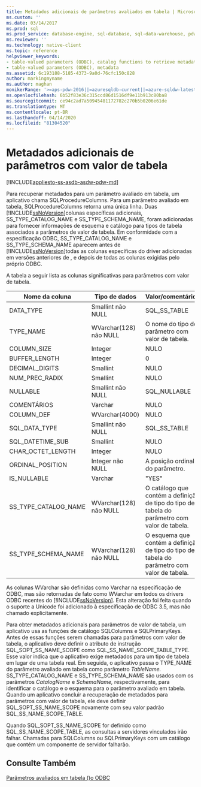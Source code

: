 ```yaml
---
title: Metadados adicionais de parâmetros avaliados em tabela | Microsoft Docs
ms.custom: ''
ms.date: 03/14/2017
ms.prod: sql
ms.prod_service: database-engine, sql-database, sql-data-warehouse, pdw
ms.reviewer: ''
ms.technology: native-client
ms.topic: reference
helpviewer_keywords:
- table-valued parameters (ODBC), catalog functions to retrieve metadata
- table-valued parameters (ODBC), metadata
ms.assetid: 6c193188-5185-4373-9a0d-76cfc150c828
author: markingmyname
ms.author: maghan
monikerRange: '>=aps-pdw-2016||=azuresqldb-current||=azure-sqldw-latest||>=sql-server-2016||=sqlallproducts-allversions||>=sql-server-linux-2017||=azuresqldb-mi-current'
ms.openlocfilehash: 6b52f83e36c315ccd86d1516df9e11b913c80ba8
ms.sourcegitcommit: ce94c2ad7a50945481172782c270b5b0206e61de
ms.translationtype: MT
ms.contentlocale: pt-BR
ms.lasthandoff: 04/14/2020
ms.locfileid: "81304520"
---
```

# <a name="additional-table-valued-parameter-metadata"></a>Metadados adicionais de parâmetros com valor de tabela
[!INCLUDE[appliesto-ss-asdb-asdw-pdw-md](../../includes/appliesto-ss-asdb-asdw-pdw-md.md)]

  Para recuperar metadados para um parâmetro avaliado em tabela, um aplicativo chama SQLProcedureColumns. Para um parâmetro avaliado em tabela, SQLProcedureColumns retorna uma única linha. Duas [!INCLUDE[ssNoVersion](../../includes/ssnoversion-md.md)]colunas específicas adicionais, SS_TYPE_CATALOG_NAME e SS_TYPE_SCHEMA_NAME, foram adicionadas para fornecer informações de esquema e catálogo para tipos de tabela associados a parâmetros de valor de tabela. Em conformidade com a especificação ODBC, SS_TYPE_CATALOG_NAME e SS_TYPE_SCHEMA_NAME aparecem antes de [!INCLUDE[ssNoVersion](../../includes/ssnoversion-md.md)]todas as colunas específicas do driver adicionadas em versões anteriores de , e depois de todas as colunas exigidas pelo próprio ODBC.  
  
 A tabela a seguir lista as colunas significativas para parâmetros com valor de tabela.  
  
|Nome da coluna|Tipo de dados|Valor/comentários|  
|-----------------|---------------|---------------------|  
|DATA_TYPE|Smallint não NULL|SQL_SS_TABLE|  
|TYPE_NAME|WVarchar(128) não NULL|O nome do tipo do parâmetro com valor de tabela.|  
|COLUMN_SIZE|Integer|NULO|  
|BUFFER_LENGTH|Integer|0|  
|DECIMAL_DIGITS|Smallint|NULO|  
|NUM_PREC_RADIX|Smallint|NULO|  
|NULLABLE|Smallint não NULL|SQL_NULLABLE|  
|COMENTÁRIOS|Varchar|NULO|  
|COLUMN_DEF|WVarchar(4000)|NULO|  
|SQL_DATA_TYPE|Smallint não NULL|SQL_SS_TABLE|  
|SQL_DATETIME_SUB|Smallint|NULO|  
|CHAR_OCTET_LENGTH|Integer|NULO|  
|ORDINAL_POSITION|Integer não NULL|A posição ordinal do parâmetro.|  
|IS_NULLABLE|Varchar|"YES"|  
|SS_TYPE_CATALOG_NAME|WVarchar(128) não NULL|O catálogo que contém a definição de tipo do tipo de tabela do parâmetro com valor de tabela.|  
|SS_TYPE_SCHEMA_NAME|WVarchar(128) não NULL|O esquema que contém a definição de tipo do tipo de tabela do parâmetro com valor de tabela.|  
  
 As colunas WVarchar são definidas como Varchar na especificação de ODBC, mas são retornadas de fato como WVarchar em todos os drivers ODBC recentes do [!INCLUDE[ssNoVersion](../../includes/ssnoversion-md.md)]. Esta alteração foi feita quando o suporte a Unicode foi adicionado à especificação de ODBC 3.5, mas não chamado explicitamente.  
  
 Para obter metadados adicionais para parâmetros de valor de tabela, um aplicativo usa as funções de catálogo SQLColumns e SQLPrimaryKeys. Antes de essas funções serem chamadas para parâmetros com valor de tabela, o aplicativo deve definir o atributo de instrução SQL_SOPT_SS_NAME_SCOPE como SQL_SS_NAME_SCOPE_TABLE_TYPE. Esse valor indica que o aplicativo exige metadados para um tipo de tabela em lugar de uma tabela real. Em seguida, o aplicativo passa o TYPE_NAME do parâmetro avaliado em tabela como parâmetro *TableName.* SS_TYPE_CATALOG_NAME e SS_TYPE_SCHEMA_NAME são usados com os parâmetros *CatalogName* e *SchemaName,* respectivamente, para identificar o catálogo e o esquema para o parâmetro avaliado em tabela. Quando um aplicativo concluir a recuperação de metadados para parâmetros com valor de tabela, ele deve definir SQL_SOPT_SS_NAME_SCOPE novamente com seu valor padrão SQL_SS_NAME_SCOPE_TABLE.  
  
 Quando SQL_SOPT_SS_NAME_SCOPE for definido como SQL_SS_NAME_SCOPE_TABLE, as consultas a servidores vinculados irão falhar. Chamadas para SQLColumns ou SQLPrimaryKeys com um catálogo que contém um componente de servidor falharão.  
  
## <a name="see-also"></a>Consulte Também  
 [Parâmetros avaliados em tabela &#40;&#41;o ODBC](../../relational-databases/native-client-odbc-table-valued-parameters/table-valued-parameters-odbc.md)  
  
  
